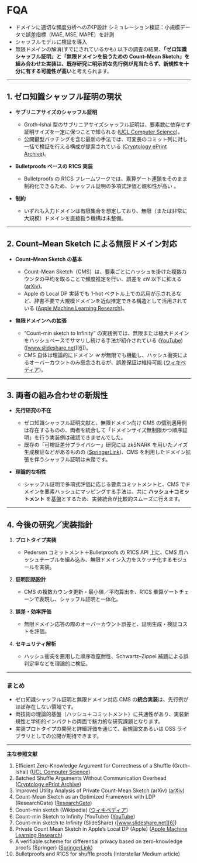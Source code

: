 # FQA
- ドメインに適切な頻度分析へのZKP設計
シミュレーション検証：小規模データで誤差指標（MAE, MSE, MAPE）を計測
- シャッフルモデルに検証を導入
- 無限ドメインの解消(すでにされているかも)
以下の調査の結果、**「ゼロ知識シャッフル証明」と「無限ドメインを扱うための Count–Mean Sketch」を組み合わせた実装は、既存研究に明示的な先行例が見当たらず、新規性を十分に有する可能性が高い**と考えられます。

---

## 1. ゼロ知識シャッフル証明の現状

* **サブリニアサイズのシャッフル証明**

  * Groth–Ishai 型のサブリニアサイズシャッフル証明は、要素数に依存せず証明サイズを一定に保つことで知られる ([UCL Computer Science][1])。
  * 公開鍵型バッチングを含む最新の手法では、可変長のコミット列に対し一括で検証を行える構成が提案されている ([Cryptology ePrint Archive][2])。
* **Bulletproofs ベースの R1CS 実装**

  * Bulletproofs の R1CS フレームワークでは、乗算ゲート連鎖をそのまま制約化できるため、シャッフル証明の多項式評価と親和性が高い 。
* **制約**

  * いずれも入力ドメインは有限集合を想定しており、無限（または非常に大規模）ドメインを直接扱う機構は未整備。

---

## 2. Count–Mean Sketch による無限ドメイン対応

* **Count–Mean Sketch の基本**

  * Count–Mean Sketch（CMS）は、要素ごとにハッシュを掛けた複数カウンタの平均を取ることで頻度推定を行い、誤差を $\varepsilon N$ 以下に抑える ([arXiv][3])。
  * Apple の Local DP 実装でも 1-hot ベクトル上での応用が示されるなど、辞書不要で大規模ドメインを近似推定できる構造として活用されている ([Apple Machine Learning Research][4])。
* **無限ドメインへの拡張**

  * “Count-min sketch to Infinity” の実践例では、無限または極大ドメインをハッシュベースでサマリし続ける手法が紹介されている ([YouTube][5]) ([www.slideshare.net][6])。
  * CMS 自体は理論的にドメイン $\mathcal U$ が無限でも機能し、ハッシュ衝突によるオーバーカウントのみ懸念されるが、誤差保証は維持可能 ([ウィキペディア][7])。

---

## 3. 両者の組み合わせの新規性

* **先行研究の不在**

  * ゼロ知識シャッフル証明文献と、無限ドメイン向け CMS の個別適用例は存在するものの、両者を統合して「ドメインサイズ無制限かつ順序証明」を行う実装例は確認できませんでした。
  * 既存の「可検証差分プライバシー」研究には zkSNARK を用いたノイズ生成検証などがあるものの ([SpringerLink][8])、CMS を利用したドメイン拡張を伴うシャッフル証明は未踏です。
* **理論的な相性**

  * シャッフル証明で多項式評価に応じる要素コミットメントと、CMS でドメインを要素ハッシュにマッピングする手法は、共に **ハッシュ＋コミットメント** を基盤とするため、実装統合が比較的スムーズに行えます。

---

## 4. 今後の研究／実装指針

1. **プロトタイプ実装**

   * Pedersen コミットメント＋Bulletproofs の R1CS API 上に、CMS 用ハッシュテーブルを組み込み、無限ドメイン入力をスケッチ化するモジュールを実装。
2. **証明回路設計**

   * CMS の複数カウンタ更新・最小値／平均算出を、R1CS 乗算ゲートチェーンで表現し、シャッフル証明と一体化。
3. **誤差・効率評価**

   * 無限ドメイン応答の際のオーバーカウント誤差と、証明生成・検証コストを評価。
4. **セキュリティ解析**

   * ハッシュ衝突を悪用した順序改竄耐性、Schwartz–Zippel 補題による誤判定率などを理論的に検証。

---

### まとめ

* ゼロ知識シャッフル証明と無限ドメイン対応 CMS の**統合実装**は、先行例がほぼ存在しない領域です。
* 両技術の理論的基盤（ハッシュ＋コミットメント）に共通性があり、実装新規性と学術的インパクトの両面で魅力的な研究課題となります。
* 実装プロトタイプの開発と詳細評価を通じて、新規論文あるいは OSS ライブラリとしての公開が期待できます。

---

**主な参照文献**

1. Efficient Zero-Knowledge Argument for Correctness of a Shuffle (Groth–Ishai) ([UCL Computer Science][1])
2. Batched Shuffle Arguments Without Communication Overhead ([Cryptology ePrint Archive][2])
3. Improved Utility Analysis of Private Count-Mean Sketch (arXiv) ([arXiv][3])
4. Count-Mean Sketch as an Optimized Framework with LDP (ResearchGate) ([ResearchGate][9])
5. Count–min sketch (Wikipedia) ([ウィキペディア][7])
6. Count-min Sketch to Infinity (YouTube) ([YouTube][5])
7. Count-min sketch to Infinity (SlideShare) ([www.slideshare.net][6])
8. Private Count Mean Sketch in Apple’s Local DP (Apple) ([Apple Machine Learning Research][4])
9. A verifiable scheme for differential privacy based on zero-knowledge proofs (Springer) ([SpringerLink][8])
10. Bulletproofs and R1CS for shuffle proofs (Interstellar Medium article)

[1]: https://www0.cs.ucl.ac.uk/staff/J.Groth/MinimalShuffle.pdf?utm_source=chatgpt.com "[PDF] Efficient Zero-Knowledge Argument for Correctness of a Shuffle"
[2]: https://eprint.iacr.org/2021/228.pdf?utm_source=chatgpt.com "[PDF] On Publicly-Accountable Zero-Knowledge and Small Shuffle ..."
[3]: https://arxiv.org/pdf/2205.08397?utm_source=chatgpt.com "[PDF] Improved Utility Analysis of Private CountSketch - arXiv"
[4]: https://machinelearning.apple.com/research/learning-with-privacy-at-scale?utm_source=chatgpt.com "Learning with Privacy at Scale - Apple Machine Learning Research"
[5]: https://www.youtube.com/watch?v=Okdjn7o4q8E&utm_source=chatgpt.com "Count-min Sketch to Infinity - Steve Lorello - NDC Oslo 2022"
[6]: https://www.slideshare.net/slideshow/countmin-sketch-to-infinitypdf/251536544?utm_source=chatgpt.com "Count-min sketch to Infinity.pdf - SlideShare"
[7]: https://en.wikipedia.org/wiki/Count%E2%80%93min_sketch?utm_source=chatgpt.com "Count–min sketch"
[8]: https://link.springer.com/article/10.1007/s44443-025-00028-z "A verifiable scheme for differential privacy based on zero-knowledge proofs | Journal of King Saud University Computer and Information Sciences 
        "
[9]: https://www.researchgate.net/publication/381227366_Count-mean_Sketch_as_an_Optimized_Framework_for_Frequency_Estimation_with_Local_Differential_Privacy?utm_source=chatgpt.com "Count-mean Sketch as an Optimized Framework for Frequency ..."
